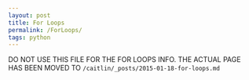 ```yaml
---
layout: post
title: For Loops
permalink: /ForLoops/
tags: python
---
```


DO NOT USE THIS FILE FOR THE FOR LOOPS INFO. THE ACTUAL PAGE HAS BEEN MOVED TO `/caitlin/_posts/2015-01-18-for-loops.md`



